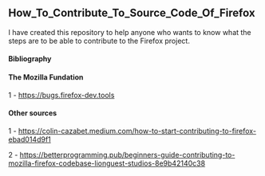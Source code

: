 ## How_To_Contribute_To_Source_Code_Of_Firefox





I have created this repository to help anyone who wants to know what the steps are to be able to contribute to the Firefox project.


#### Bibliography

#### The Mozilla Fundation

1 - https://bugs.firefox-dev.tools

#### Other sources

1 - https://colin-cazabet.medium.com/how-to-start-contributing-to-firefox-ebad014d9f1

2 - https://betterprogramming.pub/beginners-guide-contributing-to-mozilla-firefox-codebase-lionguest-studios-8e9b42140c38
